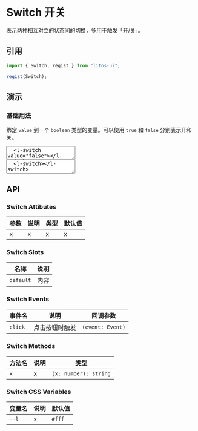 # Switch 开关

表示两种相互对立的状态间的切换，多用于触发「开/关」。

## 引用

```js
import { Switch, regist } from "litos-ui";

regist(Switch);
```

## 演示

### 基础用法

绑定 `value` 到一个 `boolean` 类型的变量。可以使用 `true` 和 `false` 分别表示开和关。

<ClientOnly>
<l-code-preview>
<textarea lang="html">
  <l-switch value="false"></l-switch>
</textarea>
<div class="source">
<textarea lang="html">
  <l-switch></l-switch>
</textarea>
</div>
</l-code-preview>
</ClientOnly>

## API

### Switch Attibutes

<!-- prettier-ignore -->
| 参数 | 说明 | 类型 | 默认值 |
| --- | --- | --- | --- |
| x | x | x | x |

### Switch Slots

<!-- prettier-ignore -->
| 名称 | 说明 |
| --- | --- |
| `default` | 内容 |

### Switch Events

<!-- prettier-ignore -->
| 事件名 | 说明 | 回调参数 |
| --- | --- | --- |
| `click` | 点击按钮时触发 | `(event: Event)` |

### Switch Methods

<!-- prettier-ignore -->
| 方法名 | 说明 | 类型 |
| --- | --- | --- |
| `x` | x | `(x: number): string` |

### Switch CSS Variables

<!-- prettier-ignore -->
| 变量名 | 说明 | 默认值 |
| --- | --- | --- |
| `--l` | x | `#fff` |
